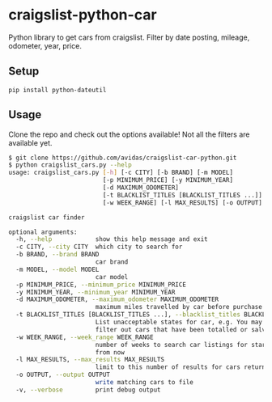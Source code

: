 craigslist-python-car
=====================

Python library to get cars from craigslist. Filter by date posting, mileage, odometer, year, price.

Setup
-----

```
pip install python-dateutil
```

Usage
-----

Clone the repo and check out the options available! Not all the filters are available yet.

~~~ sh
$ git clone https://github.com/avidas/craigslist-car-python.git
$ python craigslist_cars.py --help
usage: craigslist_cars.py [-h] [-c CITY] [-b BRAND] [-m MODEL]
                          [-p MINIMUM_PRICE] [-y MINIMUM_YEAR]
                          [-d MAXIMUM_ODOMETER]
                          [-t BLACKLIST_TITLES [BLACKLIST_TITLES ...]]
                          [-w WEEK_RANGE] [-l MAX_RESULTS] [-o OUTPUT] [-v]

craigslist car finder

optional arguments:
  -h, --help            show this help message and exit
  -c CITY, --city CITY  which city to search for
  -b BRAND, --brand BRAND
                        car brand
  -m MODEL, --model MODEL
                        car model
  -p MINIMUM_PRICE, --minimum_price MINIMUM_PRICE
  -y MINIMUM_YEAR, --minimum_year MINIMUM_YEAR
  -d MAXIMUM_ODOMETER, --maximum_odometer MAXIMUM_ODOMETER
                        maximum miles travelled by car before purchase
  -t BLACKLIST_TITLES [BLACKLIST_TITLES ...], --blacklist_titles BLACKLIST_TITLES [BLACKLIST_TITLES ...]
                        List unacceptable states for car, e.g. You may want to
                        filter out cars that have been totalled or salvaged
  -w WEEK_RANGE, --week_range WEEK_RANGE
                        number of weeks to search car listings for starting
                        from now
  -l MAX_RESULTS, --max_results MAX_RESULTS
                        limit to this number of results for cars returned
  -o OUTPUT, --output OUTPUT
                        write matching cars to file
  -v, --verbose         print debug output
~~~
